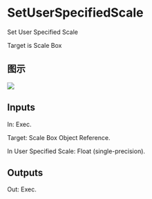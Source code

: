 # SetUserSpecifiedScale

Set User Specified Scale

Target is Scale Box

## 图示

![]($-20221218-17553737.png)

## Inputs

In: Exec.

Target: Scale Box Object Reference.

In User Specified Scale: Float (single-precision).  

## Outputs

Out: Exec.

